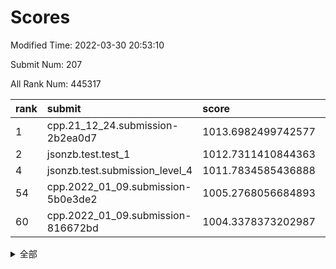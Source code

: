 # Scores

Modified Time: 2022-03-30 20:53:10

Submit Num: 207

All Rank Num: 445317

| rank |               submit               |       score        |       sigma        | pk_num |
| :--- | :--------------------------------- | :----------------- | :----------------- | :----- |
| 1    | cpp.21_12_24.submission-2b2ea0d7   | 1013.6982499742577 | 0.8091061894502679 | 8603   |
| 2    | jsonzb.test.test_1                 | 1012.7311410844363 | 0.8128713717506308 | 8605   |
| 4    | jsonzb.test.submission_level_4     | 1011.7834585436888 | 0.8208329325762763 | 8603   |
| 54   | cpp.2022_01_09.submission-5b0e3de2 | 1005.2768056684893 | 0.7265875403681396 | 8609   |
| 60   | cpp.2022_01_09.submission-816672bd | 1004.3378373202987 | 0.7142280327605095 | 8603   |


<details>
<summary>全部</summary>

| rank |                 submit                 |       score        |       sigma        | pk_num |
| :--- | :------------------------------------- | :----------------- | :----------------- | :----- |
| 1    | cpp.21_12_24.submission-2b2ea0d7       | 1013.6982499742577 | 0.8091061894502679 | 8603   |
| 2    | jsonzb.test.test_1                     | 1012.7311410844363 | 0.8128713717506308 | 8605   |
| 3    | gobigger.level_3.submission_level_3_33 | 1012.110239191016  | 0.7839736877343895 | 8604   |
| 4    | jsonzb.test.submission_level_4         | 1011.7834585436888 | 0.8208329325762763 | 8603   |
| 5    | gobigger.level_3.submission_level_3_5  | 1011.6194314443089 | 0.7922289068551855 | 8603   |
| 6    | gobigger.level_3.submission_level_3_3  | 1011.4379367913896 | 0.7659523803389939 | 8606   |
| 7    | gobigger.level_3.submission_level_3_40 | 1011.0861422844883 | 0.7811181396310585 | 8604   |
| 8    | gobigger.level_3.submission_level_3_17 | 1011.0236918086312 | 0.7627183741274084 | 8603   |
| 9    | gobigger.level_3.submission_level_3_4  | 1010.9423809564663 | 0.7483044659925893 | 8607   |
| 10   | gobigger.level_3.submission_level_3_18 | 1010.8967351870496 | 0.7583225267627864 | 8607   |
| 11   | gobigger.level_3.submission_level_3_29 | 1010.8154717887105 | 0.7596264464790243 | 8606   |
| 12   | gobigger.level_3.submission_level_3_11 | 1010.7833084140605 | 0.7559697386372308 | 8607   |
| 13   | gobigger.level_3.submission_level_3_39 | 1010.6727107289927 | 0.7440879806343943 | 8610   |
| 14   | gobigger.level_3.submission_level_3_41 | 1010.6315838977131 | 0.7650167995079175 | 8608   |
| 15   | gobigger.level_3.submission_level_3_42 | 1010.4339877197315 | 0.7551792175105753 | 8603   |
| 16   | gobigger.level_3.submission_level_3_32 | 1010.3888004375447 | 0.7679313764597064 | 8607   |
| 17   | gobigger.level_3.submission_level_3_13 | 1010.3426191454868 | 0.7832014190657054 | 8607   |
| 18   | gobigger.level_3.submission_level_3_0  | 1010.3178733039695 | 0.7895785243070427 | 8607   |
| 19   | gobigger.level_3.submission_level_3_44 | 1010.3160019588561 | 0.7807794046338576 | 8603   |
| 20   | gobigger.level_3.submission_level_3_24 | 1010.1592585174227 | 0.7572239207056843 | 8600   |
| 21   | gobigger.level_3.submission_level_3_2  | 1010.1155839362306 | 0.7516527975750473 | 8603   |
| 22   | gobigger.level_3.submission_level_3_37 | 1010.1141159450464 | 0.7507871317825094 | 8605   |
| 23   | gobigger.level_3.submission_level_3_15 | 1010.0757684244555 | 0.7539214517085253 | 8605   |
| 24   | gobigger.level_3.submission_level_3_28 | 1010.0125257139711 | 0.7703640346641496 | 8606   |
| 25   | gobigger.level_3.submission_level_3_35 | 1009.989786483452  | 0.7703409448513628 | 8603   |
| 26   | gobigger.level_3.submission_level_3_49 | 1009.988815699883  | 0.7541660230540361 | 8608   |
| 27   | gobigger.level_3.submission_level_3_31 | 1009.9410851398654 | 0.7646756811873004 | 8603   |
| 28   | gobigger.level_3.submission_level_3_22 | 1009.8987588790486 | 0.7685038819462439 | 8602   |
| 29   | gobigger.level_3.submission_level_3_25 | 1009.8222205724276 | 0.7607342853514718 | 8604   |
| 30   | gobigger.level_3.submission_level_3_19 | 1009.8111257154777 | 0.7332284636122016 | 8608   |
| 31   | gobigger.level_3.submission_level_3_26 | 1009.791846495244  | 0.7475694895038667 | 8610   |
| 32   | gobigger.level_3.submission_level_3_34 | 1009.7490032505916 | 0.7437306884839723 | 8605   |
| 33   | gobigger.level_3.submission_level_3_46 | 1009.7469955890333 | 0.7481461436582026 | 8604   |
| 34   | gobigger.level_3.submission_level_3_43 | 1009.7439793046678 | 0.7419696208279981 | 8603   |
| 35   | gobigger.level_3.submission_level_3_9  | 1009.7089742428658 | 0.7482375652679801 | 8600   |
| 36   | gobigger.level_3.submission_level_3_7  | 1009.707736640559  | 0.7892383451437506 | 8598   |
| 37   | gobigger.level_3.submission_level_3_8  | 1009.6434931139702 | 0.7537396166831245 | 8606   |
| 38   | gobigger.level_3.submission_level_3_21 | 1009.6192735153511 | 0.7300688033754869 | 8601   |
| 39   | gobigger.level_3.submission_level_3_47 | 1009.5972415021281 | 0.762940355816354  | 8604   |
| 40   | gobigger.level_3.submission_level_3_23 | 1009.3935629508672 | 0.7413191117071164 | 8612   |
| 41   | gobigger.level_3.submission_level_3_10 | 1009.360382338059  | 0.7513816228110937 | 8609   |
| 42   | gobigger.level_3.submission_level_3_16 | 1009.3529222480073 | 0.7432022536785727 | 8604   |
| 43   | gobigger.level_3.submission_level_3_12 | 1009.3174105587779 | 0.7493877678512945 | 8603   |
| 44   | gobigger.level_3.submission_level_3_20 | 1009.2682059325514 | 0.7586996959847371 | 8601   |
| 45   | gobigger.level_3.submission_level_3_6  | 1009.2454004366834 | 0.7442368493822847 | 8603   |
| 46   | gobigger.level_3.submission_level_3_45 | 1009.2337509530349 | 0.7438438887252081 | 8606   |
| 47   | gobigger.level_3.submission_level_3_30 | 1009.2100272142011 | 0.737933562901045  | 8606   |
| 48   | gobigger.level_3.submission_level_3_38 | 1009.1509315090244 | 0.7577013411078904 | 8607   |
| 49   | gobigger.level_3.submission_level_3_36 | 1009.1206814175403 | 0.7496644778629243 | 8608   |
| 50   | gobigger.level_3.submission_level_3_1  | 1009.0357408974646 | 0.7420204908444328 | 8605   |
| 51   | gobigger.level_3.submission_level_3_14 | 1008.9955106166087 | 0.7365566949961061 | 8602   |
| 52   | gobigger.level_3.submission_level_3_48 | 1008.8793544032752 | 0.731848982178491  | 8607   |
| 53   | gobigger.level_3.submission_level_3_27 | 1008.7133234714362 | 0.7503087863945365 | 8603   |
| 54   | cpp.2022_01_09.submission-5b0e3de2     | 1005.2768056684893 | 0.7265875403681396 | 8609   |
| 55   | gobigger.level_1.submission_level_1_11 | 1005.1503906595907 | 0.7125035755853304 | 8603   |
| 56   | gobigger.level_1.submission_level_1_32 | 1004.8470464529076 | 0.7138103869927435 | 8611   |
| 57   | gobigger.level_1.submission_level_1_5  | 1004.7356454045175 | 0.7311298244639359 | 8606   |
| 58   | gobigger.level_1.submission_level_1_28 | 1004.5808924491591 | 0.7097239723343962 | 8607   |
| 59   | gobigger.level_1.submission_level_1_20 | 1004.5273714246748 | 0.7196416022970841 | 8599   |
| 60   | cpp.2022_01_09.submission-816672bd     | 1004.3378373202987 | 0.7142280327605095 | 8603   |
| 61   | gobigger.level_1.submission_level_1_42 | 1004.0220022524996 | 0.7113347290572269 | 8606   |
| 62   | gobigger.level_1.submission_level_1_14 | 1004.0065326312042 | 0.7173085293290511 | 8610   |
| 63   | gobigger.level_1.submission_level_1_27 | 1004.0022567928439 | 0.7208552926717666 | 8604   |
| 64   | gobigger.level_1.submission_level_1_0  | 1003.9889295592949 | 0.7159753031091178 | 8600   |
| 65   | gobigger.level_1.submission_level_1_34 | 1003.9341857158275 | 0.7104235706785397 | 8607   |
| 66   | gobigger.level_1.submission_level_1_31 | 1003.9169058177737 | 0.7151175549449783 | 8609   |
| 67   | gobigger.level_1.submission_level_1_16 | 1003.8556402760255 | 0.711868909849859  | 8605   |
| 68   | gobigger.level_1.submission_level_1_30 | 1003.7061326840242 | 0.7085234281824648 | 8610   |
| 69   | gobigger.level_1.submission_level_1_33 | 1003.6982898439161 | 0.7143515526259502 | 8604   |
| 70   | gobigger.level_1.submission_level_1_9  | 1003.6930413940793 | 0.7170784470354059 | 8603   |
| 71   | gobigger.level_1.submission_level_1_45 | 1003.6173684617256 | 0.7242096196939103 | 8604   |
| 72   | gobigger.level_1.submission_level_1_44 | 1003.6034380892357 | 0.7209440544929681 | 8602   |
| 73   | gobigger.level_1.submission_level_1_23 | 1003.5342858561409 | 0.7136079705125711 | 8603   |
| 74   | gobigger.level_1.submission_level_1_46 | 1003.5166055073157 | 0.7420304926432647 | 8602   |
| 75   | gobigger.level_1.submission_level_1_43 | 1003.4415369901332 | 0.716663903899825  | 8607   |
| 76   | gobigger.level_1.submission_level_1_15 | 1003.4096819222594 | 0.7111215526420113 | 8600   |
| 77   | gobigger.level_1.submission_level_1_39 | 1003.3970680658998 | 0.7223467798174172 | 8603   |
| 78   | gobigger.level_1.submission_level_1_8  | 1003.3809694850002 | 0.7181210860008865 | 8610   |
| 79   | gobigger.level_1.submission_level_1_36 | 1003.359417742166  | 0.7139922353503841 | 8610   |
| 80   | gobigger.level_1.submission_level_1_12 | 1003.3391948685231 | 0.7183754477720798 | 8607   |
| 81   | gobigger.level_1.submission_level_1_10 | 1003.2508415942182 | 0.7174120119641811 | 8604   |
| 82   | gobigger.level_1.submission_level_1_18 | 1003.2071284760744 | 0.7165213475129512 | 8607   |
| 83   | gobigger.level_1.submission_level_1_26 | 1003.196855429523  | 0.7110764095908537 | 8605   |
| 84   | gobigger.level_1.submission_level_1_41 | 1003.19216234506   | 0.7184954321303876 | 8602   |
| 85   | gobigger.level_1.submission_level_1_1  | 1003.1725111570935 | 0.7196554660826217 | 8604   |
| 86   | gobigger.level_1.submission_level_1_19 | 1003.153240948938  | 0.7094813250286183 | 8600   |
| 87   | gobigger.level_1.submission_level_1_48 | 1003.061416546823  | 0.7123898812336932 | 8604   |
| 88   | gobigger.level_1.submission_level_1_17 | 1003.0487241656496 | 0.7051506099785534 | 8605   |
| 89   | gobigger.level_1.submission_level_1_49 | 1003.0199853417643 | 0.7293227996987044 | 8610   |
| 90   | gobigger.level_1.submission_level_1_2  | 1002.9959491444561 | 0.7151333761531593 | 8605   |
| 91   | gobigger.level_1.submission_level_1_29 | 1002.921648001196  | 0.7125995585591323 | 8605   |
| 92   | gobigger.level_1.submission_level_1_24 | 1002.7443158315647 | 0.7104187012254398 | 8609   |
| 93   | gobigger.level_1.submission_level_1_47 | 1002.7108040741408 | 0.7107668329878923 | 8606   |
| 94   | gobigger.level_1.submission_level_1_6  | 1002.7096447591365 | 0.7122491217853187 | 8608   |
| 95   | gobigger.level_1.submission_level_1_4  | 1002.6308442814989 | 0.7117325444542427 | 8604   |
| 96   | gobigger.level_1.submission_level_1_13 | 1002.6035866367554 | 0.7194268836605304 | 8601   |
| 97   | gobigger.level_1.submission_level_1_25 | 1002.5790703302424 | 0.7134896848171071 | 8603   |
| 98   | gobigger.level_1.submission_level_1_40 | 1002.5291705599603 | 0.7203161786471286 | 8604   |
| 99   | gobigger.level_1.submission_level_1_22 | 1002.5109745097749 | 0.719710507243578  | 8604   |
| 100  | gobigger.level_1.submission_level_1_7  | 1002.458179440153  | 0.7113671285650656 | 8609   |
| 101  | gobigger.level_1.submission_level_1_37 | 1002.4299323474463 | 0.708690830895251  | 8606   |
| 102  | gobigger.level_1.submission_level_1_38 | 1002.4238454575378 | 0.7220864065030068 | 8600   |
| 103  | gobigger.level_1.submission_level_1_35 | 1002.4147174153077 | 0.7065247017328793 | 8607   |
| 104  | gobigger.level_1.submission_level_1_21 | 1002.0822520395083 | 0.7131872640734807 | 8610   |
| 105  | gobigger.level_1.submission_level_1_3  | 1001.8365187192193 | 0.7043276805859745 | 8603   |
| 106  | gobigger.random.submission_random_10   | 997.458717563011   | 0.7018587353283083 | 8609   |
| 107  | gobigger.random.submission_random_44   | 997.1629148916253  | 0.7095523679742598 | 8600   |
| 108  | gobigger.random.submission_random_15   | 996.9506483578647  | 0.7169526279398982 | 8603   |
| 109  | gobigger.random.submission_random_12   | 996.7633210596572  | 0.7036314446381949 | 8605   |
| 110  | gobigger.random.submission_random_23   | 996.6587489830752  | 0.7096060256561358 | 8607   |
| 111  | gobigger.random.submission_random_1    | 996.515195060674   | 0.7138502369060835 | 8611   |
| 112  | gobigger.random.submission_random_3    | 996.4719687677502  | 0.7173724037683183 | 8611   |
| 113  | gobigger.random.submission_random_19   | 996.395831667106   | 0.6982837247891239 | 8608   |
| 114  | gobigger.random.submission_random_7    | 996.3769412653661  | 0.7044145832190724 | 8607   |
| 115  | gobigger.random.submission_random_48   | 996.3560398332667  | 0.7148827561534925 | 8608   |
| 116  | gobigger.random.submission_random_32   | 996.3422470444531  | 0.7028456330009422 | 8601   |
| 117  | gobigger.random.submission_random_0    | 996.2914254839566  | 0.6963449794711702 | 8603   |
| 118  | gobigger.random.submission_random_22   | 996.2817814172284  | 0.7078977731082092 | 8612   |
| 119  | gobigger.random.submission_random_31   | 996.2773920837193  | 0.7063761691291692 | 8604   |
| 120  | gobigger.random.submission_random_42   | 996.2629705752898  | 0.7235651139136382 | 8608   |
| 121  | gobigger.random.submission_random_26   | 996.2556953400136  | 0.700489415885375  | 8605   |
| 122  | gobigger.random.submission_random_2    | 996.2495949532349  | 0.7172131265550645 | 8604   |
| 123  | gobigger.random.submission_random_29   | 996.2174847396004  | 0.6968032520033668 | 8606   |
| 124  | gobigger.random.submission_random_49   | 996.2031769848111  | 0.6994038376667423 | 8602   |
| 125  | gobigger.random.submission_random_37   | 996.0768478382017  | 0.7065524999832631 | 8602   |
| 126  | gobigger.random.submission_random_16   | 996.0544942108551  | 0.7064516770305822 | 8605   |
| 127  | gobigger.random.submission_random_30   | 996.0307205061324  | 0.7156565227549375 | 8602   |
| 128  | gobigger.random.submission_random_46   | 995.998579809868   | 0.7107753929171639 | 8607   |
| 129  | gobigger.random.submission_random_39   | 995.9688910367418  | 0.7103759921225251 | 8607   |
| 130  | gobigger.random.submission_random_4    | 995.9045713832352  | 0.7129926479073287 | 8600   |
| 131  | gobigger.random.submission_random_8    | 995.8606729075332  | 0.6979252181889825 | 8602   |
| 132  | gobigger.random.submission_random_35   | 995.8548541793334  | 0.7082714623851147 | 8607   |
| 133  | gobigger.random.submission_random_6    | 995.8428024634609  | 0.6999943814222942 | 8607   |
| 134  | gobigger.random.submission_random_27   | 995.8057816530893  | 0.7085118877736062 | 8605   |
| 135  | gobigger.random.submission_random_13   | 995.7333019232042  | 0.7141177939213779 | 8608   |
| 136  | gobigger.random.submission_random_43   | 995.6800620820762  | 0.7175009468225876 | 8603   |
| 137  | gobigger.random.submission_random_47   | 995.5939826064066  | 0.7148657709343404 | 8602   |
| 138  | gobigger.random.submission_random_18   | 995.5888713175243  | 0.7152143842801999 | 8603   |
| 139  | gobigger.random.submission_random_20   | 995.5245407583893  | 0.7228526886257602 | 8604   |
| 140  | gobigger.random.submission_random_5    | 995.4805681513014  | 0.7215271763889515 | 8611   |
| 141  | gobigger.random.submission_random_41   | 995.4793430954403  | 0.7088659396742631 | 8609   |
| 142  | gobigger.random.submission_random_14   | 995.479094162431   | 0.7196767445511602 | 8609   |
| 143  | gobigger.random.submission_random_24   | 995.4394407771584  | 0.698140014295192  | 8604   |
| 144  | gobigger.random.submission_random_25   | 995.4090117238437  | 0.7127954323545089 | 8607   |
| 145  | gobigger.random.submission_random_11   | 995.3064115885101  | 0.7115356914234466 | 8606   |
| 146  | gobigger.random.submission_random_17   | 995.3057972559617  | 0.7083174081372323 | 8609   |
| 147  | gobigger.random.submission_random_36   | 995.3043649717055  | 0.7041041632809696 | 8603   |
| 148  | gobigger.random.submission_random_34   | 995.2824603169088  | 0.7124095608402008 | 8609   |
| 149  | gobigger.random.submission_random_38   | 995.2423212756414  | 0.7183637853394872 | 8602   |
| 150  | gobigger.random.submission_random_9    | 995.1513125387822  | 0.7180897323129171 | 8608   |
| 151  | gobigger.random.submission_random_45   | 995.0484489298075  | 0.7052000737726447 | 8606   |
| 152  | gobigger.random.submission_random_28   | 995.030847010092   | 0.7058475993437355 | 8600   |
| 153  | gobigger.random.submission_random_33   | 994.9980827489156  | 0.7185523502936653 | 8607   |
| 154  | gobigger.random.submission_random_40   | 994.8564817425008  | 0.7168187387823853 | 8603   |
| 155  | gobigger.random.submission_random_21   | 994.6116599674003  | 0.7183350418131971 | 8607   |
| 156  | gobigger.level_2.submission_level_2_13 | 994.3959436939637  | 0.7445706368412994 | 8606   |
| 157  | gobigger.level_2.submission_level_2_42 | 993.9164432895601  | 0.7424276578119403 | 8606   |
| 158  | gobigger.level_2.submission_level_2_38 | 993.5552217838238  | 0.7463638122085764 | 8608   |
| 159  | gobigger.level_2.submission_level_2_24 | 993.5445735109603  | 0.730310749314621  | 8609   |
| 160  | gobigger.level_2.submission_level_2_31 | 993.5429800214774  | 0.7455561152047062 | 8605   |
| 161  | gobigger.level_2.submission_level_2_6  | 993.5083369843503  | 0.7327976756432812 | 8604   |
| 162  | gobigger.level_2.submission_level_2_18 | 993.362078815168   | 0.7464718473311119 | 8605   |
| 163  | gobigger.level_2.submission_level_2_45 | 993.208020571227   | 0.733252175507041  | 8597   |
| 164  | gobigger.level_2.submission_level_2_47 | 993.1084839080061  | 0.7309544955430978 | 8604   |
| 165  | gobigger.level_2.submission_level_2_8  | 993.0915642545209  | 0.7326077743852429 | 8605   |
| 166  | gobigger.level_2.submission_level_2_46 | 993.0801938280727  | 0.7372567232054387 | 8604   |
| 167  | gobigger.level_2.submission_level_2_30 | 993.0504484231734  | 0.7398484030178067 | 8604   |
| 168  | gobigger.level_2.submission_level_2_4  | 992.6982184648575  | 0.7377141399822716 | 8605   |
| 169  | gobigger.level_2.submission_level_2_17 | 992.6644539367671  | 0.728521908624317  | 8602   |
| 170  | gobigger.level_2.submission_level_2_5  | 992.5398994428059  | 0.7267513874535612 | 8606   |
| 171  | gobigger.level_2.submission_level_2_20 | 992.5059041659355  | 0.7376064665806331 | 8604   |
| 172  | gobigger.level_2.submission_level_2_14 | 992.4819753113616  | 0.7321432589034128 | 8610   |
| 173  | gobigger.level_2.submission_level_2_29 | 992.4209673492791  | 0.7532665664890005 | 8605   |
| 174  | gobigger.level_2.submission_level_2_28 | 992.3980002903654  | 0.7386359739691857 | 8607   |
| 175  | gobigger.level_2.submission_level_2_1  | 992.396089560267   | 0.7422872924718501 | 8610   |
| 176  | gobigger.level_2.submission_level_2_23 | 992.3173924954774  | 0.7434345260529548 | 8607   |
| 177  | gobigger.level_2.submission_level_2_36 | 992.2915061135842  | 0.7370559481477955 | 8603   |
| 178  | gobigger.level_2.submission_level_2_41 | 992.2597395946974  | 0.7400592539717935 | 8605   |
| 179  | gobigger.level_2.submission_level_2_2  | 992.186164257795   | 0.7436320025105982 | 8601   |
| 180  | gobigger.level_2.submission_level_2_19 | 992.1760136597487  | 0.7470016882529228 | 8605   |
| 181  | gobigger.level_2.submission_level_2_25 | 992.1720286356708  | 0.7430355682632682 | 8605   |
| 182  | gobigger.level_2.submission_level_2_44 | 992.150604213879   | 0.7377706550761819 | 8602   |
| 183  | gobigger.level_2.submission_level_2_3  | 992.1143014626927  | 0.7619682121201775 | 8603   |
| 184  | gobigger.level_2.submission_level_2_49 | 992.1018091852114  | 0.7324606054769472 | 8605   |
| 185  | gobigger.level_2.submission_level_2_0  | 992.1015320109465  | 0.7561273946064877 | 8605   |
| 186  | gobigger.level_2.submission_level_2_35 | 992.0719818331556  | 0.7356240446955583 | 8610   |
| 187  | gobigger.level_2.submission_level_2_33 | 991.9761800871854  | 0.7355525269233604 | 8605   |
| 188  | gobigger.level_2.submission_level_2_16 | 991.8623813107395  | 0.7431143460863062 | 8604   |
| 189  | gobigger.level_2.submission_level_2_12 | 991.7368058795006  | 0.7505084576719534 | 8603   |
| 190  | gobigger.level_2.submission_level_2_34 | 991.7323568838243  | 0.7414369218754993 | 8603   |
| 191  | gobigger.level_2.submission_level_2_21 | 991.7087528065254  | 0.7443825677520817 | 8599   |
| 192  | gobigger.level_2.submission_level_2_48 | 991.6722221939258  | 0.7383973085953303 | 8610   |
| 193  | gobigger.level_2.submission_level_2_9  | 991.6689999875877  | 0.7471810242052651 | 8607   |
| 194  | gobigger.level_2.submission_level_2_15 | 991.5608582176746  | 0.7607932450659988 | 8608   |
| 195  | gobigger.level_2.submission_level_2_43 | 991.5588352392492  | 0.7569174105462986 | 8605   |
| 196  | gobigger.level_2.submission_level_2_22 | 991.5458218805545  | 0.7637718510990996 | 8606   |
| 197  | gobigger.level_2.submission_level_2_40 | 991.4368864157518  | 0.7487278739782346 | 8607   |
| 198  | gobigger.level_2.submission_level_2_32 | 991.282999789969   | 0.7544756836853828 | 8612   |
| 199  | gobigger.level_2.submission_level_2_39 | 991.2257254998585  | 0.7702655530253291 | 8609   |
| 200  | gobigger.level_2.submission_level_2_37 | 991.2052107535264  | 0.7541024695848555 | 8598   |
| 201  | gobigger.level_2.submission_level_2_11 | 991.159217849609   | 0.7616046880655056 | 8603   |
| 202  | gobigger.level_2.submission_level_2_7  | 991.1194757406407  | 0.7575694668857424 | 8600   |
| 203  | gobigger.level_2.submission_level_2_10 | 990.8826398475866  | 0.7542104392880815 | 8607   |
| 204  | gobigger.level_2.submission_level_2_27 | 990.4801755534907  | 0.7676313879357557 | 8608   |
| 205  | gobigger.level_2.submission_level_2_26 | 990.2241574284596  | 0.7767605268638943 | 8608   |
| 206  | gobigger.none.submission_none_0        | 979.9324407957386  | 1.3390172928447612 | 8605   |
| 207  | gobigger.none.submission_none_1        | 977.0767706036863  | 1.4616603610021164 | 8603   |

</details>